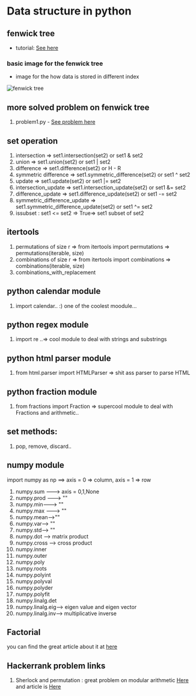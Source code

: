 # Data structure in python

## fenwick tree
-  tutorial: <a href = "https://www.hackerearth.com/practice/notes/binary-indexed-tree-or-fenwick-tree/">See here</a>


### basic image for the fenwick tree

- image for the how data is stored in different index
<img src = "https://he-s3.s3.amazonaws.com/media/uploads/68f2369.jpg" alt = "fenwick tree">

## more solved problem on fenwick tree

1. problem1.py - <a href = "https://www.hackerearth.com/practice/data-structures/advanced-data-structures/fenwick-binary-indexed-trees/practice-problems/algorithm/shil-and-palindrome-research/">See problem here</a>

## set operation
1. intersection => set1.intersection(set2) or set1 & set2
2. union => set1.union(set2) or set1 | set2
3. difference => set1.difference(set2) or H - R
4. symmetric difference => set1.symmetric_difference(set2) or set1 ^ set2
5. update => set1.update(set2) or set1 |= set2
6. intersection_update => set1.intersection_update(set2) or set1 &= set2
7. difference_update => set1.difference_update(set2) or set1 -= set2
8. symmetric_difference_update => set1.symmetric_difference_update(set2) or set1 ^= set2
9. issubset : set1 <= set2 => True=> set1 subset of set2

## itertools
1. permutations of size r => from itertools import permutations => permutations(iterable, size)
2. combinations of size r => from itertools import combinations => combinations(iterable, size)
3. combinations_with_replacement

## python calendar module

1. import calendar.. :) one of the coolest moodule...

## python regex module
1. import re ..=> cool module to deal with strings and substrings

## python html parser module
1. from html.parser import HTMLParser => shit ass parser to parse HTML

## python fraction module
1. from fractions import Fraction => supercool module to deal with Fractions and arithmetic..

## set methods:
1. pop, remove, discard..

## numpy module 
import numpy as np ==> axis = 0 => column, axis = 1 => row
1. numpy.sum ---> axis = 0,1,None
2. numpy.prod ---> ""
3. numpy.min---> ""
4. numpy.max ---> ""
5. numpy.mean-->""
6. numpy.var--> ""
7. numpy.std--> ""
8. numpy.dot --> matrix product
9. numpy.cross --> cross product
10. numpy.inner
11. numpy.outer
12. numpy.poly
13. numpy.roots
14. numpy.polyint
15. numpy.polyval
16. numpy.polyder
17. numpy.polyfit
18. numpy.linalg.det
19. numpy.linalg.eig--> eigen value and eigen vector
20. numpy.linalg.inv--> multiplicative inverse

## Factorial

you can find the great article about it at <a href = "https://iamit.in/blog/Spoj-Problem-Small-Factorials-FCTRL2-Explanation-and-Solution/">here</a>

## Hackerrank problem links

1. Sherlock and permutation : great problem on modular arithmetic <a href = "https://www.hackerrank.com/challenges/sherlock-and-permutations/problem"> Here </a> and article is <a href = "http://theoryofprogramming.com/2014/12/24/modular-arithmetic-properties/"> Here </a>

